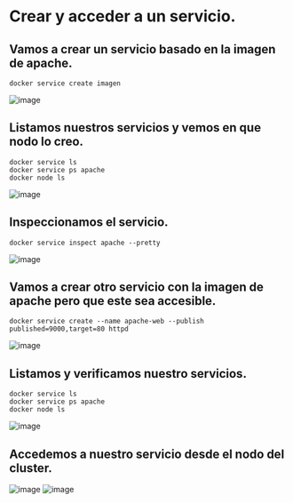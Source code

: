 # Crear y acceder a un servicio.
## Vamos a crear un servicio basado en la imagen de apache.
```
docker service create imagen
```
![image](https://github.com/julianzanetti/Docker-Udemy/assets/134458575/d232054e-24f6-4ac7-8633-428d98dbc237)

## Listamos nuestros servicios y vemos en que nodo lo creo.
```
docker service ls
docker service ps apache
docker node ls
```
![image](https://github.com/julianzanetti/Docker-Udemy/assets/134458575/9519f823-ae7b-4ddc-a54e-8ee462560ca2)

## Inspeccionamos el servicio.
```
docker service inspect apache --pretty
```
![image](https://github.com/julianzanetti/Docker-Udemy/assets/134458575/2743eb48-19e4-4e01-8ead-72a7256c835c)

## Vamos a crear otro servicio con la imagen de apache pero que este sea accesible.
```
docker service create --name apache-web --publish published=9000,target=80 httpd
```
![image](https://github.com/julianzanetti/Docker-Udemy/assets/134458575/df4fd3da-ec04-4ca8-a69c-409b81a03767)

## Listamos y verificamos nuestro servicios.
```
docker service ls
docker service ps apache
docker node ls
```
![image](https://github.com/julianzanetti/Docker-Udemy/assets/134458575/d1a3e302-d1c3-48c6-bacd-a0137919f2ef)

## Accedemos a nuestro servicio desde el nodo del cluster.
![image](https://github.com/julianzanetti/Docker-Udemy/assets/134458575/9ace63c6-834e-49af-b24c-dccf8c769b63)
![image](https://github.com/julianzanetti/Docker-Udemy/assets/134458575/4864faf2-6ab8-48bc-884f-91cfc567836f)
